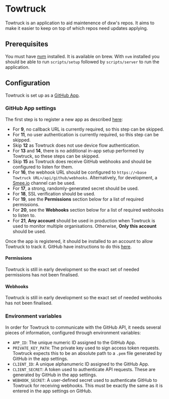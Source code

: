 # Towtruck

Towtruck is an application to aid maintenence of dxw's repos. 
It aims to make it easier to keep on top of which repos need updates applying.

## Prerequisites

You must have [nvm](https://github.com/nvm-sh/nvm) installed. It is available on brew.
With `nvm` installed you should be able to run `scripts/setup` followed by `scripts/server` to run the application.


## Configuration

Towtruck is set up as a [GitHub App](https://docs.github.com/en/apps).


### GitHub App settings

The first step is to register a new app as described [here](https://docs.github.com/en/apps/creating-github-apps/registering-a-github-app/registering-a-github-app):
- For **9**, no callback URL is currently required, so this step can be skipped.
- For **11**, no user authentication is currently required, so this step can be skipped.
- Skip **12** as Towtruck does not use device flow authentication.
- For **13** and **14**, there is no additional in-app setup performed by Towtruck, so these steps can be skipped.
- Skip **15** as Towtruck does receive GitHub webhooks and should be configured to listen for them.
- For **16**, the webhook URL should be configured to `https://<base Towtruck URL>/api/github/webhooks`.
  Alternatively, for development, a [Smee.io](https://smee.io/) channel can be used.
- For **17**, a strong, randomly-generated secret should be used.
- For **18**, SSL verification should be used.
- For **19**, see the **Permissions** section below for a list of required permissions.
- For **20**, see the **Webhooks** section below for a list of required webhooks to listen to.
- For **21**, **Any account** should be used in production when Towtruck is used to monitor multiple organisations.
  Otherwise, **Only this account** should be used.

Once the app is registered, it should be installed to an account to allow Towtruck to track it.
GitHub have instructions to do this [here](https://docs.github.com/en/apps/using-github-apps/installing-your-own-github-app).


#### Permissions

Towtruck is still in early development so the exact set of needed permissions has not been finalised.


#### Webhooks

Towtruck is still in early development so the exact set of needed webhooks has not been finalised.


### Environment variables

In order for Towtruck to communicate with the GitHub API, it needs several pieces of information, configured through environment variables:
- `APP_ID`: The unique numeric ID assigned to the GitHub App.
- `PRIVATE_KEY_PATH`: The private key used to sign access token requests. Towtruck expects this to be an absolute path to a `.pem` file generated by GitHub in the app settings.
- `CLIENT_ID`: A unique alphanumeric ID assigned to the GitHub App.
- `CLIENT_SECRET`: A token used to authenticate API requests. These are generated by GitHub in the app settings.
- `WEBHOOK_SECRET`: A user-defined secret used to authenticate GitHub to Towtruck for receiving webhooks. This must be exactly the same as it is entered in the app settings on GitHub.
